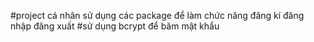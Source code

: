 #project cá nhân sử dụng các package để làm chức năng đăng kí đăng nhập đăng xuất
#sử dụng bcrypt để băm mật khẩu


